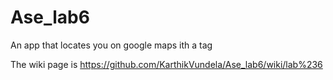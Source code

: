 # Ase_lab6
An app that locates you on google maps ith a tag  

The wiki page is https://github.com/KarthikVundela/Ase_lab6/wiki/lab%236

